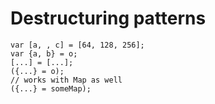 # Destructuring patterns

```
var [a, , c] = [64, 128, 256];
var {a, b} = o;
[...] = [...];
({...} = o);
// works with Map as well
({...} = someMap);
```